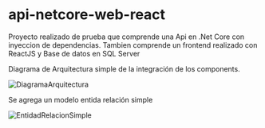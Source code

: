 # api-netcore-web-react
Proyecto realizado de prueba que comprende una Api en .Net Core con inyeccion de dependencias. Tambien comprende un frontend realizado con ReactJS y Base de datos en SQL Server

Diagrama de Arquitectura simple de la integración de los components.

![DiagramaArquitectura](https://user-images.githubusercontent.com/8837829/151651830-feb835be-cf5e-49b5-a3dd-f660b512615e.png)

Se agrega un modelo entida relación simple

![EntidadRelacionSimple](https://user-images.githubusercontent.com/8837829/151652079-72481482-046c-48e4-8de3-8f14dce2504e.png)
